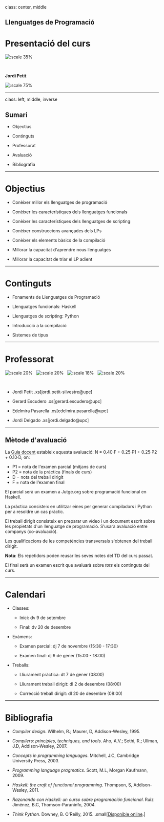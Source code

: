 class: center, middle

## Llenguatges de Programació

# Presentació del curs

![:scale 35%](figures/hello-world.png) 

<br>

**Jordi Petit**

![:scale 75%](figures/fib.png)

---
class: left, middle, inverse

## Sumari

- Objectius

- Continguts

- Professorat

- Avaluació

- Bibliografia


---

# Objectius

- Conèixer millor els llenguatges de programació

- Conèixer les característiques dels llenguatges funcionals

- Conèixer les característiques dels llenguatges de scripting

- Conèixer construccions avançades dels LPs

- Conèixer els elements bàsics de la compilació

- Millorar la capacitat d'aprendre nous llenguatges

- Millorar la capacitat de triar el LP adient

---

# Continguts

- Fonaments de Llenguatges de Programació

- Llenguatges funcionals: Haskell

- Llenguatges de scripting: Python

- Introducció a la compilació

- Sistemes de tipus

---

# Professorat


![:scale 20%](figures/profes/jpetit.png) &nbsp;
![:scale 20%](figures/profes/gescudero.png) &nbsp;
![:scale 18%](figures/profes/edelmira.png) &nbsp;
![:scale 20%](figures/profes/jdelgado.png) &nbsp;

<br>

- Jordi Petit .xs[jordi.petit-silvestre@upc]

- Gerard Escudero .xs[gerard.escudero@upc]

- Edelmira Pasarella .xs[edelmira.pasarella@upc]

- Jordi Delgado .xs[jordi.delgado@upc]

---

## Mètode d'avaluació

La [Guia docent](https://www.fib.upc.edu/ca/estudis/graus/grau-en-enginyeria-informatica/pla-destudis/assignatures/LP)
estableix aquesta avaluació: N = 0.40·F + 0.25·P1 + 0.25·P2 + 0.10·D,
on:

- P1 = nota de l'examen parcial (mitjans de curs)
- P2 = nota de la pràctica (finals de curs)
- D = nota del treball dirigit
- F = nota de l'examen final

El parcial serà un examen a Jutge.org sobre programació funcional en Haskell.

La pràctica consisteix en utilitzar eines per generar compiladors i
Python per a resoldre un cas pràctic.

El treball dirigit consisteix en preparar un vídeo i un document escrit sobre
les propietats d'un llenguatge de programació. S'usarà
avaluació entre companys (co-avaluació). 

Les qualificacions de les competències transversals s'obtenen del treball
dirigit.

**Nota:** Els repetidors poden reusar les seves notes
del TD del curs passat.

El final serà un examen escrit que avaluarà sobre *tots* els continguts
del curs.

---

# Calendari

- Classes:

    - Inici: dv 9 de setembre

    - Final: dv 20 de desembre

- Exàmens:

    - Examen parcial: dj 7 de novembre
        (15:30 - 17:30)

    - Examen final: dj 9 de gener
        (15:00 - 18:00)

- Treballs:

    - Lliurament pràctica: dt 7 de gener (08:00)

    - Lliurament treball dirigit: dl 2 de desembre (08:00)

    - Correcció treball dirigit: dl 20 de desembre (08:00)

---

# Bibliografia

- *Compiler design*. Wilhelm, R.; Maurer, D, Addison-Wesley, 1995.

- *Compilers: principles, techniques, and tools*. Aho, A.V.; Sethi, R.;
Ullman, J.D, Addison-Wesley, 2007.

- *Concepts in programming languages*. Mitchell, J.C, Cambridge University Press, 2003.

- *Programming language pragmatics*. Scott, M.L, Morgan Kaufmann, 2009.

- *Haskell: the craft of functional programming*. Thompson, S, Addison-Wesley, 2011.

- *Razonando con Haskell: un curso sobre programación funcional*. Ruiz Jiménez, B.C,
Thomson-Paraninfo, 2004.

- *Think Python*. Downey, B. O'Reilly, 2015. .small[[Disponible online](https://greenteapress.com/wp/think-python-2e/).]

